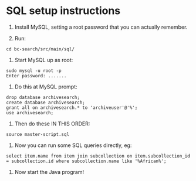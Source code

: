 # SQL setup instructions

1. Install MySQL, setting a root password that you can actually remember.

1. Run:

```
cd bc-search/src/main/sql/
```

1. Start MySQL up as root:

```
sudo mysql -u root -p
Enter password: .......
``` 

1. Do this at MySQL prompt:

```
drop database archivesearch;
create database archivesearch;
grant all on archivesearch.* to 'archiveuser'@'%';
use archivesearch;
```

1. Then do these IN THIS ORDER:

```
source master-script.sql
```

1. Now you can run some SQL queries directly, eg:

```
select item.name from item join subcollection on item.subcollection_id = subcollection.id where subcollection.name like '%African%';
```

1. Now start the Java program!
